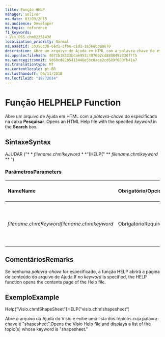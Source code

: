 ```yaml
---
title: Função HELP
manager: soliver
ms.date: 03/09/2015
ms.audience: Developer
ms.topic: reference
f1_keywords:
- Vis_DSS.chm82251436
localization_priority: Normal
ms.assetid: 5b358c38-6ed1-3fbe-c1d1-1a56ebbaa870
description: Abre um arquivo de Ajuda em HTML com a palavra-chave do especificado na caixa Pesquisar.
ms.openlocfilehash: 4671b18333bdae953c487662cd880849233df7f5
ms.sourcegitcommit: 9d60cd82b5413446e5bc8ace2cd689f683fb41a7
ms.translationtype: MT
ms.contentlocale: pt-BR
ms.lasthandoff: 06/11/2018
ms.locfileid: "19772014"
---
```

# <a name="help-function"></a><span data-ttu-id="3a6d6-103">Função HELP</span><span class="sxs-lookup"><span data-stu-id="3a6d6-103">HELP Function</span></span>

<span data-ttu-id="3a6d6-104">Abre um arquivo de Ajuda em HTML com a *palavra-chave* do especificado na caixa **Pesquisar** .</span><span class="sxs-lookup"><span data-stu-id="3a6d6-104">Opens an HTML Help file with the specifed  *keyword*  in the **Search** box.</span></span> 
  
## <a name="syntax"></a><span data-ttu-id="3a6d6-105">Sintaxe</span><span class="sxs-lookup"><span data-stu-id="3a6d6-105">Syntax</span></span>

<span data-ttu-id="3a6d6-106">AJUDAR ("* * *filename.chm!keyword* * *")</span><span class="sxs-lookup"><span data-stu-id="3a6d6-106">HELP(" ** *filename.chm!keyword* ** ")</span></span> 
  
### <a name="parameters"></a><span data-ttu-id="3a6d6-107">Parâmetros</span><span class="sxs-lookup"><span data-stu-id="3a6d6-107">Parameters</span></span>

|<span data-ttu-id="3a6d6-108">**Name**</span><span class="sxs-lookup"><span data-stu-id="3a6d6-108">**Name**</span></span>|<span data-ttu-id="3a6d6-109">**Obrigatório/Opcional**</span><span class="sxs-lookup"><span data-stu-id="3a6d6-109">**Required/Optional**</span></span>|<span data-ttu-id="3a6d6-110">**Tipo de dados**</span><span class="sxs-lookup"><span data-stu-id="3a6d6-110">**Data Type**</span></span>|<span data-ttu-id="3a6d6-111">**Descrição**</span><span class="sxs-lookup"><span data-stu-id="3a6d6-111">**Description**</span></span>|
|:-----|:-----|:-----|:-----|
| <span data-ttu-id="3a6d6-112">_filename.chm!Keyword_</span><span class="sxs-lookup"><span data-stu-id="3a6d6-112">_filename.chm!keyword_</span></span> <br/> |<span data-ttu-id="3a6d6-113">Obrigatório</span><span class="sxs-lookup"><span data-stu-id="3a6d6-113">Required</span></span>  <br/> |<span data-ttu-id="3a6d6-114">**String**</span><span class="sxs-lookup"><span data-stu-id="3a6d6-114">**String**</span></span> <br/> | <span data-ttu-id="3a6d6-115">O nome do arquivo da Ajuda e a palavra-chave a ser pesquisada.</span><span class="sxs-lookup"><span data-stu-id="3a6d6-115">The filename of the Help file and the keyword to search for.</span></span>  <br/> |
   
## <a name="remarks"></a><span data-ttu-id="3a6d6-116">Comentários</span><span class="sxs-lookup"><span data-stu-id="3a6d6-116">Remarks</span></span>

<span data-ttu-id="3a6d6-117">Se nenhuma *palavra-chave* for especificado, a função HELP abrirá a página de conteúdo do arquivo de Ajuda.</span><span class="sxs-lookup"><span data-stu-id="3a6d6-117">If no  *keyword*  is specified, the HELP function opens the contents page of the Help file.</span></span> 
  
## <a name="example"></a><span data-ttu-id="3a6d6-118">Exemplo</span><span class="sxs-lookup"><span data-stu-id="3a6d6-118">Example</span></span>

<span data-ttu-id="3a6d6-119">Help("Visio.chm!ShapeSheet")</span><span class="sxs-lookup"><span data-stu-id="3a6d6-119">HELP("visio.chm!shapesheet")</span></span> 
  
<span data-ttu-id="3a6d6-120">Abre o arquivo da Ajuda do Visio e exibe uma lista dos tópicos cuja palavra-chave é "shapesheet".</span><span class="sxs-lookup"><span data-stu-id="3a6d6-120">Opens the Visio Help file and displays a list of the topic(s) whose keyword is "shapesheet."</span></span> 
  

